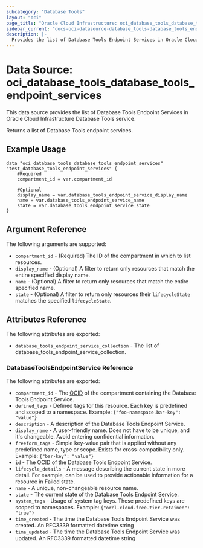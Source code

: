 ```yaml
---
subcategory: "Database Tools"
layout: "oci"
page_title: "Oracle Cloud Infrastructure: oci_database_tools_database_tools_endpoint_services"
sidebar_current: "docs-oci-datasource-database_tools-database_tools_endpoint_services"
description: |-
  Provides the list of Database Tools Endpoint Services in Oracle Cloud Infrastructure Database Tools service
---
```


# Data Source: oci_database_tools_database_tools_endpoint_services
This data source provides the list of Database Tools Endpoint Services in Oracle Cloud Infrastructure Database Tools service.

Returns a list of Database Tools endpoint services.


## Example Usage

```hcl
data "oci_database_tools_database_tools_endpoint_services" "test_database_tools_endpoint_services" {
	#Required
	compartment_id = var.compartment_id

	#Optional
	display_name = var.database_tools_endpoint_service_display_name
	name = var.database_tools_endpoint_service_name
	state = var.database_tools_endpoint_service_state
}
```

## Argument Reference

The following arguments are supported:

* `compartment_id` - (Required) The ID of the compartment in which to list resources.
* `display_name` - (Optional) A filter to return only resources that match the entire specified display name.
* `name` - (Optional) A filter to return only resources that match the entire specified name.
* `state` - (Optional) A filter to return only resources their `lifecycleState` matches the specified `lifecycleState`.


## Attributes Reference

The following attributes are exported:

* `database_tools_endpoint_service_collection` - The list of database_tools_endpoint_service_collection.

### DatabaseToolsEndpointService Reference

The following attributes are exported:

* `compartment_id` - The [OCID](https://docs.cloud.oracle.com/iaas/Content/General/Concepts/identifiers.htm) of the compartment containing the Database Tools Endpoint Service.
* `defined_tags` - Defined tags for this resource. Each key is predefined and scoped to a namespace. Example: `{"foo-namespace.bar-key": "value"}` 
* `description` - A description of the Database Tools Endpoint Service.
* `display_name` - A user-friendly name. Does not have to be unique, and it's changeable. Avoid entering confidential information.
* `freeform_tags` - Simple key-value pair that is applied without any predefined name, type or scope. Exists for cross-compatibility only. Example: `{"bar-key": "value"}` 
* `id` - The [OCID](https://docs.cloud.oracle.com/iaas/Content/General/Concepts/identifiers.htm) of the Database Tools Endpoint Service.
* `lifecycle_details` - A message describing the current state in more detail. For example, can be used to provide actionable information for a resource in Failed state.
* `name` - A unique, non-changeable resource name.
* `state` - The current state of the Database Tools Endpoint Service.
* `system_tags` - Usage of system tag keys. These predefined keys are scoped to namespaces. Example: `{"orcl-cloud.free-tier-retained": "true"}` 
* `time_created` - The time the Database Tools Endpoint Service was created. An RFC3339 formatted datetime string
* `time_updated` - The time the Database Tools Endpoint Service was updated. An RFC3339 formatted datetime string

